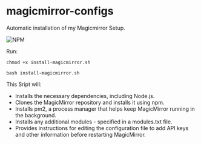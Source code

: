 # magicmirror-configs

Automatic installation of my Magicmirror Setup.

![NPM](https://img.shields.io/badge/NPM-%23CB3837.svg?style=for-the-badge&logo=npm&logoColor=white)

Run:
```
chmod +x install-magicmirror.sh
```

```
bash install-magicmirror.sh
```

This Sript will:

- Installs the necessary dependencies, including Node.js.
- Clones the MagicMirror repository and installs it using npm.
- Installs pm2, a process manager that helps keep MagicMirror running in the background.
- Installs any additional modules - specified in a modules.txt file.
- Provides instructions for editing the configuration file to add API keys and other information before restarting MagicMirror.